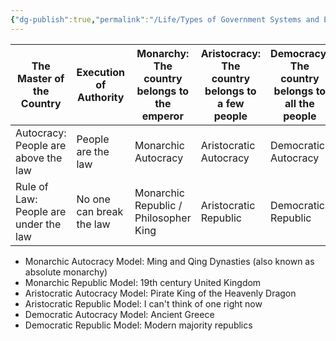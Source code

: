 ```yaml
---
{"dg-publish":true,"permalink":"/Life/Types of Government Systems and Execution of Authority/"}
---
```



| The Master of the Country | Execution of Authority | Monarchy: The country belongs to the emperor | Aristocracy: The country belongs to a few people | Democracy: The country belongs to all the people |
|---------------------------|------------------------|---------------------------------------------|-----------------------------------------------|------------------------------------------------|
| Autocracy: People are above the law | People are the law | Monarchic Autocracy | Aristocratic Autocracy | Democratic Autocracy |
| Rule of Law: People are under the law | No one can break the law | Monarchic Republic / Philosopher King | Aristocratic Republic | Democratic Republic |

- Monarchic Autocracy Model: Ming and Qing Dynasties (also known as absolute monarchy)
- Monarchic Republic Model: 19th century United Kingdom
- Aristocratic Autocracy Model: Pirate King of the Heavenly Dragon
- Aristocratic Republic Model: I can't think of one right now 
- Democratic Autocracy Model: Ancient Greece 
- Democratic Republic Model: Modern majority republics
